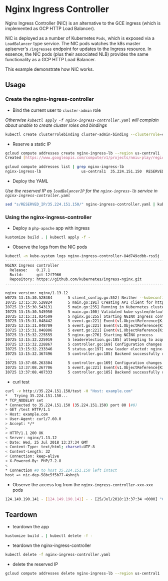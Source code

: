 # Nginx Ingress Controller

Nginx Ingress Controller (NIC) is an alternative to the GCE ingress (which is implemented as GCP HTTP Load Balancer).

NIC is deployed as a number of Kubernetes `Pods`, which is exposed via a `LoadBalancer` type service. The NIC pods watches the k8s master apiserver's `/ingresses` endpoint for updates to the Ingress resource. In essence, the NIC pods (plus their associated NLB) provides the same functionality as a GCP HTTP Load Balancer.

This example demonstrate how NIC works.

## Usage

### Create the nginx-ingress-controller

* Bind the current user to `cluster-admin` role

_Otherwise `kubectl apply -f nginx-ingress-controller.yaml` will complain about unable to create cluster roles and bindings_

```sh
kubectl create clusterrolebinding cluster-admin-binding --clusterrole=cluster-admin --user=$(gcloud config get-value core/account)
```

* Reserve a static IP

```sh
gcloud compute addresses create nginx-ingress-lb --region us-central1
Created [https://www.googleapis.com/compute/v1/projects/nmiu-play/regions/us-central1/addresses/nginx-ingress-lb].

gcloud compute addresses list | grep nginx-ingress-lb
nginx-ingress-lb                  us-central1  35.224.151.150  RESERVED
```

* Deploy the YAML

_Use the reserved IP as `loadBalancerIP` for the `nginx-ingress-lb` service in `nginx-ingress-controller.yaml`_

```sh
sed "s/RESERVED_IP/35.224.151.150/" nginx-ingress-controller.yaml | kubectl apply -f -
```

### Using the nginx-ingress-controller

* Deploy a `php-apache` app with ingress

```sh
kustomize build . | kubectl apply -f -
```

* Observe the logs from the NIC pods

```sh
kubectl -n kube-system logs nginx-ingress-controller-84d749cdbb-rss5j
-------------------------------------------------------------------------------
NGINX Ingress controller
  Release:    0.17.1
  Build:      git-12f7966
  Repository: https://github.com/kubernetes/ingress-nginx.git
-------------------------------------------------------------------------------

nginx version: nginx/1.13.12
W0725 13:15:30.528484       5 client_config.go:552] Neither --kubeconfig nor --master was specified.  Using the inClusterConfig.  This might not work.
I0725 13:15:30.528824       5 main.go:191] Creating API client for https://10.47.240.1:443
I0725 13:15:30.543131       5 main.go:235] Running in Kubernetes cluster version v1.10+ (v1.10.5-gke.4) - git (clean) commit f199298d18103a59db32d97a92072fbb17b1175a - platform linux/amd64
I0725 13:15:30.545950       5 main.go:100] Validated kube-system/default-http-backend as the default backend.
I0725 13:15:31.024509       5 nginx.go:255] Starting NGINX Ingress controller
I0725 13:15:31.048442       5 event.go:221] Event(v1.ObjectReference{Kind:"ConfigMap", Namespace:"kube-system", Name:"udp-services", UID:"c0eaec96-900c-11e8-bb21-42010a80015f", APIVersion:"v1", ResourceVersion:"956039", FieldPath:""}): type: 'Normal' reason: 'CREATE' ConfigMap kube-system/udp-services
I0725 13:15:31.048709       5 event.go:221] Event(v1.ObjectReference{Kind:"ConfigMap", Namespace:"kube-system", Name:"tcp-services", UID:"c09416f7-900c-11e8-bb21-42010a80015f", APIVersion:"v1", ResourceVersion:"956036", FieldPath:""}): type: 'Normal' reason: 'CREATE' ConfigMap kube-system/tcp-services
I0725 13:15:31.048806       5 event.go:221] Event(v1.ObjectReference{Kind:"ConfigMap", Namespace:"kube-system", Name:"nginx-configuration", UID:"c03d0fe2-900c-11e8-bb21-42010a80015f", APIVersion:"v1", ResourceVersion:"956034", FieldPath:""}): type: 'Normal' reason: 'CREATE' ConfigMap kube-system/nginx-configuration
I0725 13:15:32.225555       5 nginx.go:276] Starting NGINX process
I0725 13:15:32.225919       5 leaderelection.go:185] attempting to acquire leader lease  kube-system/ingress-controller-leader-nginx...
I0725 13:15:32.228867       5 controller.go:169] Configuration changes detected, backend reload required.
I0725 13:15:32.233346       5 status.go:197] new leader elected: nginx-ingress-controller-669b5b6f45-jglx7
I0725 13:15:32.367496       5 controller.go:185] Backend successfully reloaded.
...
I0725 13:37:08.263304       5 controller.go:169] Configuration changes detected, backend reload required.
I0725 13:37:08.267706       5 event.go:221] Event(v1.ObjectReference{Kind:"Ingress", Namespace:"default", Name:"nic-ing", UID:"74793f5c-900d-11e8-bb21-42010a80015f", APIVersion:"extensions/v1beta1", ResourceVersion:"958563", FieldPath:""}): type: 'Normal' reason: 'UPDATE' Ingress default/nic-ing
I0725 13:37:08.407333       5 controller.go:185] Backend successfully reloaded.
```

* curl test

```sh
curl -v http://35.224.151.150/test -H "Host: example.com"
*   Trying 35.224.151.150...
* TCP_NODELAY set
* Connected to 35.224.151.150 (35.224.151.150) port 80 (#0)
> GET /test HTTP/1.1
> Host: example.com
> User-Agent: curl/7.60.0
> Accept: */*
>
< HTTP/1.1 200 OK
< Server: nginx/1.13.12
< Date: Wed, 25 Jul 2018 13:37:34 GMT
< Content-Type: text/html; charset=UTF-8
< Content-Length: 32
< Connection: keep-alive
< X-Powered-By: PHP/7.2.8
<
* Connection #0 to host 35.224.151.150 left intact
host => nic-dep-58bc5f5b77-4shnj%
```

* Observe the access log from the `nginx-ingress-controller-xxx-xxx` pods

```sh
124.149.190.141 - [124.149.190.141] - - [25/Jul/2018:13:37:34 +0000] "GET /test HTTP/1.1" 200 32 "-" "curl/7.60.0" 79 0.030 [default-nic-svc-80] 10.44.17.37:80 32 0.030 200 56b3bf5ecdca5b786377fd1e2df86950
```

## Teardown

* teardown the app

```sh
kustomize build . | kubectl delete -f -
```

* teardown the nginx-ingress-controller

```sh
kubectl delete -f nginx-ingress-controller.yaml
```

* delete the reserved IP

```sh
gcloud compute addresses delete nginx-ingress-lb --region us-central1
```